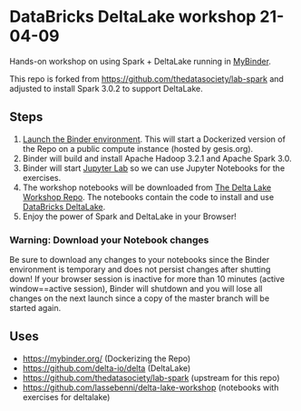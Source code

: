 # DataBricks DeltaLake workshop 21-04-09
Hands-on workshop on using Spark + DeltaLake running in [MyBinder](https://mybinder.org/).

This repo is forked from https://github.com/thedatasociety/lab-spark and adjusted to install Spark 3.0.2 to support DeltaLake.
## Steps
1. [Launch the Binder environment](https://notebooks.gesis.org/binder/v2/gh/lassebenni/lab-spark/master?urlpath=lab). This will start a Dockerized version of the Repo on a public compute instance (hosted by gesis.org).
2. Binder will build and install Apache Hadoop 3.2.1 and Apache Spark 3.0.
3. Binder will start [Jupyter Lab](https://jupyterlab.readthedocs.io/en/stable/) so we can use Jupyter Notebooks for the exercises.
4. The workshop notebooks will be downloaded from [The Delta Lake Workshop Repo](https://github.com/lassebenni/delta-lake-workshop). The notebooks contain the code to install and use [DataBricks DeltaLake](https://docs.databricks.com/delta).
5. Enjoy the power of Spark and DeltaLake in your Browser!

### Warning: Download your Notebook changes
Be sure to download any changes to your notebooks since the Binder environment is temporary and does not persist changes after shutting down! If your browser session is inactive for more than 10 minutes (active window==active session), Binder will shutdown and you will lose all changes on the next launch since a copy of the master branch will be started again.

## Uses
- https://mybinder.org/ (Dockerizing the Repo)
- https://github.com/delta-io/delta (DeltaLake)
- https://github.com/thedatasociety/lab-spark (upstream for this repo)
- https://github.com/lassebenni/delta-lake-workshop (notebooks with exercises for deltalake)
